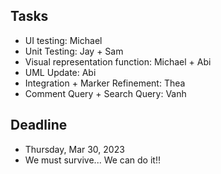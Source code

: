 ## Tasks
- UI testing: Michael
- Unit Testing: Jay + Sam
- Visual representation function: Michael + Abi
- UML Update: Abi
- Integration + Marker Refinement: Thea
- Comment Query + Search Query: Vanh

## Deadline
- Thursday, Mar 30, 2023
- We must survive... We can do it!!
